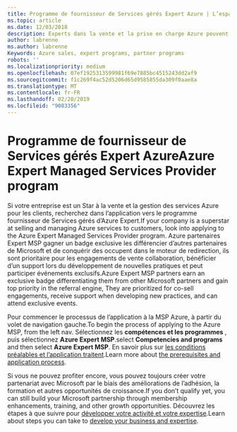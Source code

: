 ```yaml
---
title: Programme de fournisseur de Services gérés Expert Azure | L’espace partenaires
ms.topic: article
ms.date: 12/03/2018
description: Experts dans la vente et la prise en charge Azure peuvent s’inscrire pour être dans le MSP Expert Azure
author: labrenne
ms.author: labrenne
Keywords: Azure sales, expert programs, partner programs
robots: ''
ms.localizationpriority: medium
ms.openlocfilehash: 07ef1925313599981f69e7885bc4515243dd2af9
ms.sourcegitcommit: f1c269f4ac52d5206d65d9585855da309f0aae8a
ms.translationtype: MT
ms.contentlocale: fr-FR
ms.lasthandoff: 02/20/2019
ms.locfileid: "9083356"
---
```

# <a name="azure-expert-managed-services-provider-program"></a><span data-ttu-id="3a507-103">Programme de fournisseur de Services gérés Expert Azure</span><span class="sxs-lookup"><span data-stu-id="3a507-103">Azure Expert Managed Services Provider program</span></span>


<span data-ttu-id="3a507-104">Si votre entreprise est un Star à la vente et la gestion des services Azure pour les clients, recherchez dans l’application vers le programme fournisseur de Services gérés d’Azure Expert.</span><span class="sxs-lookup"><span data-stu-id="3a507-104">If your company is a superstar at selling and managing Azure services to customers, look into applying to the Azure Expert Managed Services Provider program.</span></span> <span data-ttu-id="3a507-105">Azure partenaires Expert MSP gagner un badge exclusive les différencier d’autres partenaires de Microsoft et de conquérir des occupent dans le moteur de redirection, ils sont prioritaire pour les engagements de vente collaboration, bénéficier d’un support lors du développement de nouvelles pratiques et peut participer événements exclusifs.</span><span class="sxs-lookup"><span data-stu-id="3a507-105">Azure Expert MSP partners earn an exclusive badge differentiating them from other Microsoft partners and gain top priority in the referral engine, They are prioritized for co-sell engagements, receive support when developing new practices, and can attend exclusive events.</span></span>

<span data-ttu-id="3a507-106">Pour commencer le processus de l’application à la MSP Azure, à partir du volet de navigation gauche.</span><span class="sxs-lookup"><span data-stu-id="3a507-106">To begin the process of applying to the Azure MSP, from the left nav.</span></span> <span data-ttu-id="3a507-107">Sélectionnez les **compétences et les programmes** , puis sélectionnez **Azure Expert MSP**.</span><span class="sxs-lookup"><span data-stu-id="3a507-107">select **Competencies and programs** and then select **Azure Expert MSP**.</span></span> <span data-ttu-id="3a507-108">En savoir plus sur [les conditions préalables et l’application traitent](https://partner.microsoft.com/membership/azure-expert-msp).</span><span class="sxs-lookup"><span data-stu-id="3a507-108">Learn more about [the prerequisites and application process](https://partner.microsoft.com/membership/azure-expert-msp).</span></span> 

<span data-ttu-id="3a507-109">Si vous ne pouvez profiter encore, vous pouvez toujours créer votre partenariat avec Microsoft par le biais des améliorations de l’adhésion, la formation et autres opportunités de croissance.</span><span class="sxs-lookup"><span data-stu-id="3a507-109">If you don’t qualify yet, you can still build your Microsoft partnership through membership enhancements, training, and other growth opportunities.</span></span>
<span data-ttu-id="3a507-110">Découvrez les étapes à que suivre pour [développer votre activité et votre expertise](https://partner.microsoft.com/membership/azure-expert-msp).</span><span class="sxs-lookup"><span data-stu-id="3a507-110">Learn about steps you can take to [develop your business and expertise](https://partner.microsoft.com/membership/azure-expert-msp).</span></span>

